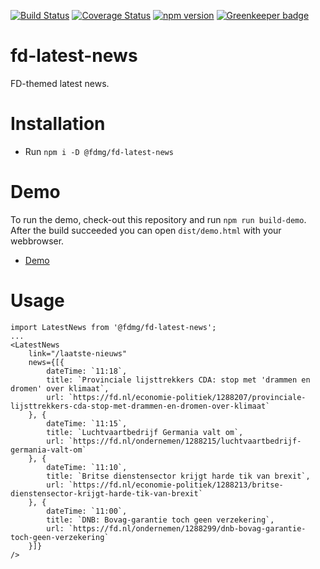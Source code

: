 [![Build Status](https://travis-ci.org/FDMediagroep/fd-ts-react-latest-news.svg?branch=master)](https://travis-ci.org/FDMediagroep/fd-ts-react-latest-news)
[![Coverage Status](https://coveralls.io/repos/github/FDMediagroep/fd-ts-react-latest-news/badge.svg?branch=master)](https://coveralls.io/github/FDMediagroep/fd-ts-react-latest-news?branch=master)
[![npm version](https://badge.fury.io/js/%40fdmg%2Ffd-latest-news.svg)](https://badge.fury.io/js/%40fdmg%2Ffd-latest-news)
[![Greenkeeper badge](https://badges.greenkeeper.io/FDMediagroep/fd-ts-react-latest-news.svg)](https://greenkeeper.io/)

# fd-latest-news
FD-themed latest news.

# Installation
* Run `npm i -D @fdmg/fd-latest-news`

# Demo
To run the demo, check-out this repository and run `npm run build-demo`.
After the build succeeded you can open `dist/demo.html` with your webbrowser.
* [Demo](http://static.fd.nl/react/latest-news/demo.html)

# Usage
```
import LatestNews from '@fdmg/fd-latest-news';
...
<LatestNews
    link="/laatste-nieuws"
    news={[{
        dateTime: `11:18`,
        title: `Provinciale lijsttrekkers CDA: stop met 'drammen en dromen' over klimaat`,
        url: `https://fd.nl/economie-politiek/1288207/provinciale-lijsttrekkers-cda-stop-met-drammen-en-dromen-over-klimaat`
    }, {
        dateTime: `11:15`,
        title: `Luchtvaartbedrijf Germania valt om`,
        url: `https://fd.nl/ondernemen/1288215/luchtvaartbedrijf-germania-valt-om`
    }, {
        dateTime: `11:10`,
        title: `Britse dienstensector krijgt harde tik van brexit`,
        url: `https://fd.nl/economie-politiek/1288213/britse-dienstensector-krijgt-harde-tik-van-brexit`
    }, {
        dateTime: `11:00`,
        title: `DNB: Bovag-garantie toch geen verzekering`,
        url: `https://fd.nl/ondernemen/1288299/dnb-bovag-garantie-toch-geen-verzekering`
    }]}
/>
```
